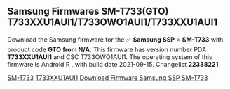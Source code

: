 <h2>Samsung Firmwares SM-T733(GTO) T733XXU1AUI1/T733OWO1AUI1/T733XXU1AUI1</h2>
Download the Samsung firmware for the ✅ <strong>Samsung SSP </strong> ⭐ <strong>SM-T733</strong> with product code <strong>GTO</strong> <strong> from N/A</strong>. This firmware has version number PDA <strong>T733XXU1AUI1</strong> and CSC T733OWO1AUI1. The operating system of this firmware is Android R , with build date 2021-09-15. Changelist <strong>22338221</strong>.


[SM-T733](https://samfirm.shop/samsung/model/SM-T733)
[T733XXU1AUI1](https://samfirm.shop/samsung/pda/T733XXU1AUI1)
[Download Firmware Samsung SSP SM-T733](https://samfirm.shop/samsung/firmware/456906)
